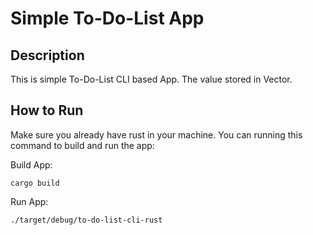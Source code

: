 # Simple To-Do-List App

## Description
This is simple To-Do-List CLI based App. The value stored in Vector.

## How to Run
Make sure you already have rust in your machine. You can running this command to build and run the app:

Build App:
```shell
cargo build
```

Run App:
```shell
./target/debug/to-do-list-cli-rust
```
